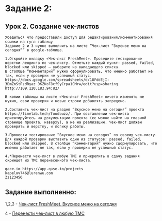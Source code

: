 # Задание 2:
 
## Урок 2. Создание чек-листов

    Убедиться что предоставили доступ для редактирования/комментирования ссылки на гугл таблицу
    Задание 2 и 3 нужно выполнить на листе “Чек-лист “Вкусное меню на сегодня”” в google-таблице.

    1.Откройте вкладку «Чек-лист FreshMeet». Проведите тестирование верстки лендинга по чек-листу. Отметьте каждый пункт: passed, failed, blocked или skipped — выберите из выпадающего списка.
    В столбце “Комментарий” нужно сформулировать, что именно работает не так, если у проверки не успешный статус.
    https://docs.google.com/spreadsheets/d/1UFddEjI-3DmZnStFzdRyaz_DKZKoF8cfSyCrpa1CMrw/edit?usp=sharing
    http://109.120.183.94:82/

    В копии таблицы на листе «Чек-лист FreshMeet» ничего изменять не нужно, свои проверки и новые строки добавлять запрещено.

    2.Соcтавить чек-лист на раздел “Вкусное меню на сегодня” проекта https://limelab.tech/foodbuzz/. При составлении чек-листа ориентируйтесь на документацию проекта (ее можно найти на главной странице проекта, наверху), а не на реализацию. Чек-лист должен проверять и верстку, и логику работы.

    3.Провести тестирование “Вкусное меню на сегодня” по своему чек-листу. Для каждой проверки выставить один из статусов: passed, failed, blocked или skipped. В столбце “Комментарий” нужно сформулировать, что именно работает не так, если у проверки не успешный статус.

    4.*Перенести чек-лист в любую ТМС и прикрепить в сдачу задания скриншот из ТМС перенесенного чек-листа.

    qace.io https://app.qase.io/projects
    kapelov746@lurenwu.com
    Zz123456

## Задание выполненно:

1,2,3 - [Чек-лист FreshMeet, Вкусное меню на сегодня](https://docs.google.com/spreadsheets/d/1mS_k2089HladhflFCEhOlSpIj-uJJmsDf6L-PcDOVWE/edit?usp=sharing)

4 - [Перенести чек-лист в любую ТМС](https://app.qase.io/public/report/ce39a0c8d5d038d4ca70a6106f9093fcb0ef68b8)
